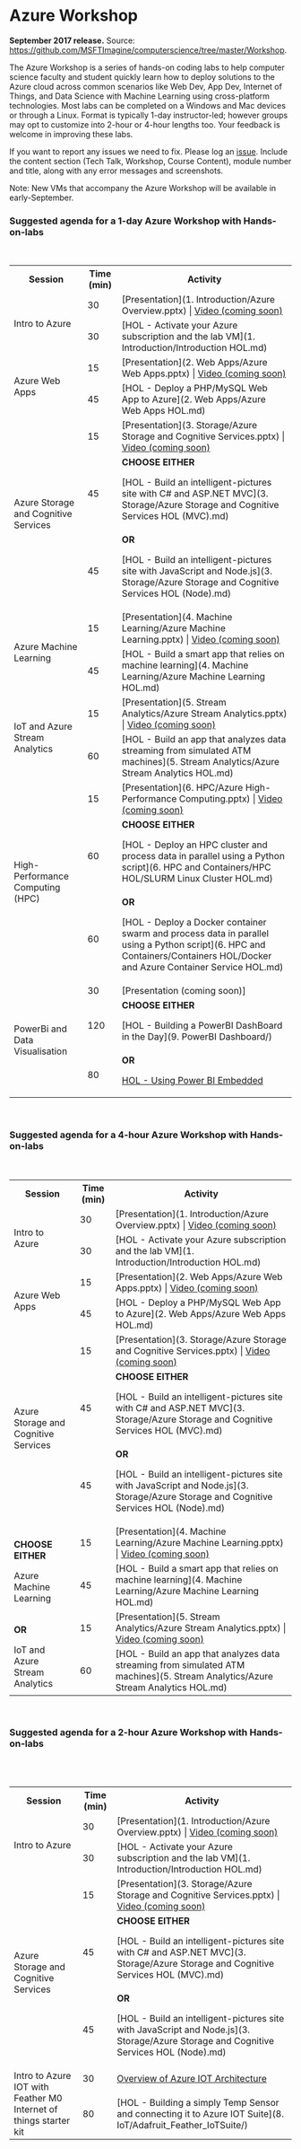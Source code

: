 <html lang="en">
   <head>
      <meta charset="utf-8">
      <meta http-equiv="X-UA-Compatible" content="IE=edge">
      <meta name="viewport" content="width=device-width, initial-scale=1">
      <title>Academic Resources / Azure Workshop</title>
	  <link rel="stylesheet" href="style.css">
   </head>
   <body id="home">
      <div class="container">
         <div class="jumbotron">
            <h1>Azure Workshop</h1>
            <p><b>September 2017 release.</b> Source: <a href="https://github.com/MSFTImagine/computerscience/tree/master/Workshop">https://github.com/MSFTImagine/computerscience/tree/master/Workshop</a>.</p>
            <p>
            The Azure Workshop is a series of hands-on coding labs to help computer science faculty and student quickly learn how to deploy solutions to the Azure cloud across common scenarios like Web Dev, App Dev, Internet of Things, and Data Science with Machine Learning using cross-platform technologies. Most labs can be completed on a Windows and Mac devices or through a Linux. Format is typically 1-day instructor-led; however groups may opt to customize into 2-hour or 4-hour lengths too. Your feedback is welcome in improving these labs.
            </p>

If you want to report any issues we need to fix. Please log an <a href="https://github.com/MSFTImagine/computerscience/issues">issue</a>. Include 
               the content section (Tech Talk, Workshop, Course Content), module number and title, along with any error messages and screenshots.
               
Note: New VMs that accompany the Azure Workshop will be available in early-September.
            </div>
         </div>
         <div class="panel panel-default">
            <div class="panel-heading">
               <h3 class="panel-title">Suggested agenda for a 1-day Azure Workshop with Hands-on-labs</h3>
            </div>
            <div class="panel-body">
               <table class="table table-bordered table-hover">
                  <col>
                  <col>
                  <col>
                  <tr>
                     <th>Session</th>
                     <th>Time (min)</th>
                     <th>Activity</th>
                  </tr>
                  <tr>
                     <td rowspan=2>Intro to Azure</td>
                     <td>30</td>
                     <td>[Presentation](1. Introduction/Azure Overview.pptx) | [Video (coming soon)](Presentation/Keynote/)</td>
                  </tr>
                  <tr>
                  <td>30</td>
                  <td>[HOL - Activate your Azure subscription and the lab VM](1. Introduction/Introduction HOL.md)</td>
                  </tr>		
                  <tr>
                     <td rowspan=2>Azure Web Apps</td>
                     <td>15</td>
                     <td>[Presentation](2. Web Apps/Azure Web Apps.pptx) | [Video (coming soon)](Presentation/App-Service/)</td>
                  </tr>
                  <tr>
                     <td>45</td>
                     <td>[HOL - Deploy a PHP/MySQL Web App to Azure](2. Web Apps/Azure Web Apps HOL.md)</td>
                  </tr>
                  <tr>
                     <td rowspan=3>Azure Storage and Cognitive Services</td>
                     <td>15</td>
                     <td>[Presentation](3. Storage/Azure Storage and Cognitive Services.pptx) | [Video (coming soon)](Presentation/App-Service/)</td>
                  </tr>
                  <tr>
                     <td>45</td>
                     <td><b>CHOOSE EITHER</b><p><p>[HOL - Build an intelligent-pictures site with C# and ASP.NET MVC](3. Storage/Azure Storage and Cognitive Services HOL (MVC).md) </td>
                  </tr>
				  <tr>
					<td>45</td>
					<td><b>OR</b><p><p>[HOL - Build an intelligent-pictures site with JavaScript and Node.js](3. Storage/Azure Storage and Cognitive Services HOL (Node).md)</td>
				  </tr>
                  <tr>
                     <td rowspan=2>Azure Machine Learning</td>
                     <td>15</td>
                     <td>[Presentation](4. Machine Learning/Azure Machine Learning.pptx) | [Video (coming soon)](Presentation/Machine-Learning/)</td>
                  </tr>
                  <tr>
                     <td>45</td>
                     <td>[HOL - Build a smart app that relies on machine learning](4. Machine Learning/Azure Machine Learning HOL.md)</td>
                  </tr>
                  <tr>
                     <td rowspan=2>IoT and Azure Stream Analytics</td>
                     <td>15</td>
                     <td>[Presentation](5. Stream Analytics/Azure Stream Analytics.pptx) | [Video (coming soon)](Presentation/IaaS/)</td>
                  </tr>
                  <tr>
                     <td>60</td>
                     <td>[HOL - Build an app that analyzes data streaming from simulated ATM machines](5. Stream Analytics/Azure Stream Analytics HOL.md)</td>
                  </tr>
                  <tr>
                     <td rowspan=3>High-Performance Computing (HPC)</td>
                     <td>15</td>
                     <td>[Presentation](6. HPC/Azure High-Performance Computing.pptx) | [Video (coming soon)](Presentation/Data-Platform/)</td>
                  </tr>
                  <tr>
                     <td>60</td>
                     <td><b>CHOOSE EITHER</b><p><p>[HOL - Deploy an HPC cluster and process data in parallel using a Python script](6. HPC and Containers/HPC HOL/SLURM Linux Cluster HOL.md)</td>
                  </tr>
                  <tr>
                     <td>60</td>
                     <td><b>OR</b><p><p>[HOL - Deploy a Docker container swarm and process data in parallel using a Python script](6. HPC and Containers/Containers HOL/Docker and Azure Container Service HOL.md)</td>
                  </tr>
                   <tr>
                     <td rowspan=3>PowerBi and Data Visualisation</td>
                     <td>30</td>
                     <td>[Presentation (coming soon)]</td>
                  </tr>
                  <tr>
                     <td>120</td>
                     <td><b>CHOOSE EITHER</b><p><p>[HOL - Building a PowerBI DashBoard in the Day](9. PowerBI Dashboard/)</td>
                  </tr>
                  <tr>
                  <td>80</td>
                     <td><b>OR</b><p><p>[HOL - Using Power BI Embedded](https://github.com/MSFTImagine/computerscience/blob/master/Workshop/9.%20PowerBI%20Dashboard/PowerBiEmbedded.zip)</td>
                  </tr>
                   </table>
            </div>
                     <div class="panel panel-default">
            <div class="panel-heading">
               <br><h3 class="panel-title">Suggested agenda for a 4-hour Azure Workshop with Hands-on-labs</h3>
            </div>
            <div class="panel-body">
               <table class="table table-bordered table-hover">
                  <col>
                  <col>
                  <col>
                  <tr>
                     <th>Session</th>
                     <th>Time (min)</th>
                     <th>Activity</th>
                  </tr>
                  <tr>
                     <td rowspan=2>Intro to Azure</td>
                     <td>30</td>
                     <td>[Presentation](1. Introduction/Azure Overview.pptx) | [Video (coming soon)](Presentation/Keynote/)</td>
                  </tr>
                  <tr>
                  <td>30</td>
                  <td>[HOL - Activate your Azure subscription and the lab VM](1. Introduction/Introduction HOL.md)</td>
                  </tr>		
                  <tr>
                     <td rowspan=2>Azure Web Apps</td>
                     <td>15</td>
                     <td>[Presentation](2. Web Apps/Azure Web Apps.pptx) | [Video (coming soon)](Presentation/App-Service/)</td>
                  </tr>
                  <tr>
                     <td>45</td>
                     <td>[HOL - Deploy a PHP/MySQL Web App to Azure](2. Web Apps/Azure Web Apps HOL.md)</td>
                  </tr>
                  <tr>
                     <td rowspan=3>Azure Storage and Cognitive Services</td>
                     <td>15</td>
                     <td>[Presentation](3. Storage/Azure Storage and Cognitive Services.pptx) | [Video (coming soon)](Presentation/App-Service/)</td>
                  </tr>
                  <tr>
                     <td>45</td>
                     <td><b>CHOOSE EITHER</b><p><p>[HOL - Build an intelligent-pictures site with C# and ASP.NET MVC](3. Storage/Azure Storage and Cognitive Services HOL (MVC).md)</td>
                  </tr>
				  <tr>
					<td>45</td>
					<td><b>OR</b><p><p>[HOL - Build an intelligent-pictures site with JavaScript and Node.js](3. Storage/Azure Storage and Cognitive Services HOL (Node).md)</td>
				  </tr>
                  <tr>
                     <td rowspan=2><p><p><b>CHOOSE EITHER</b></p></p>Azure Machine Learning</td>
                     <td>15</td>
                     <td>[Presentation](4. Machine Learning/Azure Machine Learning.pptx) | [Video (coming soon)](Presentation/Machine-Learning/)</td>
                  </tr>
                  <tr>
                     <td>45</td>
                     <td>[HOL - Build a smart app that relies on machine learning](4. Machine Learning/Azure Machine Learning HOL.md)</td>
                  </tr>
                  <tr>
                     <td rowspan=2><p><p><b>OR</b></p></p>IoT and Azure Stream Analytics</td>
                     <td>15</td>
                     <td>[Presentation](5. Stream Analytics/Azure Stream Analytics.pptx) | [Video (coming soon)](Presentation/IaaS/)</td>
                  </tr>
                  <tr>
                     <td>60</td>
                     <td>[HOL - Build an app that analyzes data streaming from simulated ATM machines](5. Stream Analytics/Azure Stream Analytics HOL.md)</td>
                  </tr>
               </table>
            </div>
                     <div class="panel panel-default">
            <div class="panel-heading">
               <br><h3 class="panel-title">Suggested agenda for a 2-hour Azure Workshop with Hands-on-labs</h3>
            </div>
            <div class="panel-body">
               <table class="table table-bordered table-hover">
                  <col>
                  <col>
                  <col>
                  <tr>
                     <th>Session</th>
                     <th>Time (min)</th>
                     <th>Activity</th>
                  </tr>
                  <tr>
                     <td rowspan=2>Intro to Azure</td>
                     <td>30</td>
                     <td>[Presentation](1. Introduction/Azure Overview.pptx) | [Video (coming soon)](Presentation/Keynote/)</td>
                  </tr>
                  <tr>
                  <td>30</td>
                  <td>[HOL - Activate your Azure subscription and the lab VM](1. Introduction/Introduction HOL.md)</td>
                  </tr>		
                  <tr>
                     <td rowspan=3>Azure Storage and Cognitive Services</td>
                     <td>15</td>
                     <td>[Presentation](3. Storage/Azure Storage and Cognitive Services.pptx) | [Video (coming soon)](Presentation/App-Service/)</td>
                  </tr>
                  <tr>
                     <td>45</td>
                     <td><b>CHOOSE EITHER</b><p><p>[HOL - Build an intelligent-pictures site with C# and ASP.NET MVC](3. Storage/Azure Storage and Cognitive Services HOL (MVC).md)</td>
                  </tr>
                   <tr>
					<td>45</td>
					<td><b>OR</b><p><p>[HOL - Build an intelligent-pictures site with JavaScript and Node.js](3. Storage/Azure Storage and Cognitive Services HOL (Node).md)</td>
				  </tr>
            <tr>
                     <td rowspan=2>Intro to Azure IOT with Feather M0 Internet of things starter kit</td>
                     <td>30</td>
                     <td>[Overview of Azure IOT Architecture](https://github.com/MSFTImagine/computerscience/blob/master/Workshop/8.%20IoT/Microsoft_Azure_IoT_Reference_Architecture.pdf)</td>
                  </tr>
                  <tr>
                  <td>80</td>
                  <td>[HOL - Building a simply Temp Sensor and connecting it to Azure IOT Suite](8. IoT/Adafruit_Feather_IoTSuite/)</td>
                  </tr>		
                  <tr>
               </table>
            </div>
         </div>
      </div>
      </div>
   </body>
</html>
